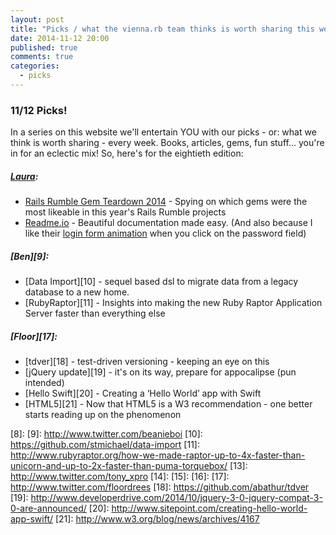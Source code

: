 ```yaml
---
layout: post
title: "Picks / what the vienna.rb team thinks is worth sharing this week"
date: 2014-11-12 20:00
published: true
comments: true
categories:
  - picks
---
```


### 11/12 Picks!

In a series on this website we'll entertain YOU with our picks - or: what we think is worth sharing - every week.
Books, articles, gems, fun stuff... you're in for an eclectic mix! So, here's for the eightieth edition:

##### [Laura][1]:
  - [Rails Rumble Gem Teardown 2014][2] - Spying on which gems were the most likeable in this year's Rails Rumble projects
  - [Readme.io][3] - Beautiful documentation made easy. (And also because I like their [login form animation][4] when you click on the password field)


##### [Ben][9]:
  - [Data Import][10] - sequel based dsl to migrate data from a legacy database to a new home.
  - [RubyRaptor][11] - Insights into making the new Ruby Raptor Application Server faster than everything else

##### [Floor][17]:
  - [tdver][18] - test-driven versioning - keeping an eye on this
  - [jQuery update][19] - it's on its way, prepare for appocalipse (pun intended)
  - [Hello Swift][20] - Creating a ‘Hello World’ app with Swift
  - [HTML5][21] - Now that HTML5 is a W3 recommendation - one better starts reading up on the phenomenon


[1]: http://www.twitter.com/alicetragedy
[2]: https://www.dwellable.com/blog/Rails-Rumble-Gem-Teardown
[3]: https://readme.io
[4]: https://dash.readme.io/login
[5]: http://www.twitter.com/alexandertacho
[6]:
[7]:
[8]:
[9]: http://www.twitter.com/beanieboi
[10]: https://github.com/stmichael/data-import
[11]: http://www.rubyraptor.org/how-we-made-raptor-up-to-4x-faster-than-unicorn-and-up-to-2x-faster-than-puma-torquebox/
[13]: http://www.twitter.com/tony_xpro
[14]:
[15]:
[16]:
[17]: http://www.twitter.com/floordrees
[18]: https://github.com/abathur/tdver
[19]: http://www.developerdrive.com/2014/10/jquery-3-0-jquery-compat-3-0-are-announced/
[20]: http://www.sitepoint.com/creating-hello-world-app-swift/
[21]: http://www.w3.org/blog/news/archives/4167
